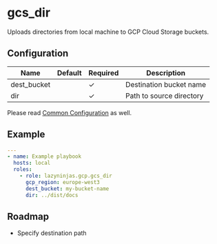 # gcs_dir

Uploads directories from local machine to GCP Cloud Storage buckets.

## Configuration

| Name        | Default | Required | Description              |
|-------------|---------|----------|--------------------------|
| dest_bucket |         | ✓        | Destination bucket name  |
| dir         |         | ✓        | Path to source directory |


Please read [Common Configuration](../../README.md#common-configuration) as well.

## Example

```YAML
---
- name: Example playbook
  hosts: local
  roles:
    - role: lazyninjas.gcp.gcs_dir
      gcp_region: europe-west3
      dest_bucket: my-bucket-name
      dir: ../dist/docs
```

## Roadmap

* Specify destination path
